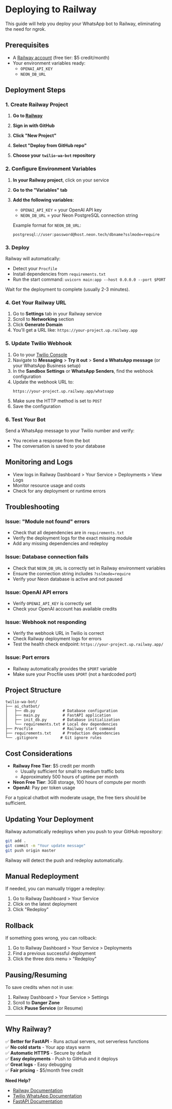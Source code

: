 # Deploying to Railway

This guide will help you deploy your WhatsApp bot to Railway, eliminating the need for ngrok.

## Prerequisites

- A [Railway account](https://railway.app/) (free tier: $5 credit/month)
- Your environment variables ready:
  - `OPENAI_API_KEY`
  - `NEON_DB_URL`

## Deployment Steps

### 1. Create Railway Project

1. **Go to [Railway](https://railway.app/)**

2. **Sign in with GitHub**

3. **Click "New Project"**

4. **Select "Deploy from GitHub repo"**

5. **Choose your `twilio-wa-bot` repository**

### 2. Configure Environment Variables

1. **In your Railway project**, click on your service

2. **Go to the "Variables" tab**

3. **Add the following variables**:
   - `OPENAI_API_KEY` = your OpenAI API key
   - `NEON_DB_URL` = your Neon PostgreSQL connection string
   
   Example format for `NEON_DB_URL`:
   ```
   postgresql://user:password@host.neon.tech/dbname?sslmode=require
   ```

### 3. Deploy

Railway will automatically:
- Detect your `Procfile`
- Install dependencies from `requirements.txt`
- Run the start command: `uvicorn main:app --host 0.0.0.0 --port $PORT`

Wait for the deployment to complete (usually 2-3 minutes).

### 4. Get Your Railway URL

1. Go to **Settings** tab in your Railway service
2. Scroll to **Networking** section
3. Click **Generate Domain**
4. You'll get a URL like: `https://your-project.up.railway.app`

### 5. Update Twilio Webhook

1. Go to your [Twilio Console](https://console.twilio.com/)
2. Navigate to **Messaging** > **Try it out** > **Send a WhatsApp message** (or your WhatsApp Business setup)
3. In the **Sandbox Settings** or **WhatsApp Senders**, find the webhook configuration
4. Update the webhook URL to:
   ```
   https://your-project.up.railway.app/whatsapp
   ```
5. Make sure the HTTP method is set to `POST`
6. Save the configuration

### 6. Test Your Bot

Send a WhatsApp message to your Twilio number and verify:
- You receive a response from the bot
- The conversation is saved to your database

## Monitoring and Logs

- View logs in Railway Dashboard > Your Service > Deployments > View Logs
- Monitor resource usage and costs
- Check for any deployment or runtime errors

## Troubleshooting

### Issue: "Module not found" errors
- Check that all dependencies are in `requirements.txt`
- Verify the deployment logs for the exact missing module
- Add any missing dependencies and redeploy

### Issue: Database connection fails
- Check that `NEON_DB_URL` is correctly set in Railway environment variables
- Ensure the connection string includes `?sslmode=require`
- Verify your Neon database is active and not paused

### Issue: OpenAI API errors
- Verify `OPENAI_API_KEY` is correctly set
- Check your OpenAI account has available credits

### Issue: Webhook not responding
- Verify the webhook URL in Twilio is correct
- Check Railway deployment logs for errors
- Test the health check endpoint: `https://your-project.up.railway.app/`

### Issue: Port errors
- Railway automatically provides the `$PORT` variable
- Make sure your Procfile uses `$PORT` (not a hardcoded port)

## Project Structure

```
twilio-wa-bot/
├── ai_chatbot/
│   ├── db.py            # Database configuration
│   ├── main.py          # FastAPI application
│   ├── init_db.py       # Database initialization
│   └── requirements.txt # Local dev dependencies
├── Procfile             # Railway start command
├── requirements.txt     # Production dependencies
└── .gitignore          # Git ignore rules
```

## Cost Considerations

- **Railway Free Tier**: $5 credit per month
  - Usually sufficient for small to medium traffic bots
  - Approximately 500 hours of uptime per month
- **Neon Free Tier**: 3GB storage, 100 hours of compute per month
- **OpenAI**: Pay per token usage

For a typical chatbot with moderate usage, the free tiers should be sufficient.

## Updating Your Deployment

Railway automatically redeploys when you push to your GitHub repository:

```bash
git add .
git commit -m "Your update message"
git push origin master
```

Railway will detect the push and redeploy automatically.

## Manual Redeployment

If needed, you can manually trigger a redeploy:
1. Go to Railway Dashboard > Your Service
2. Click on the latest deployment
3. Click "Redeploy"

## Rollback

If something goes wrong, you can rollback:
1. Go to Railway Dashboard > Your Service > Deployments
2. Find a previous successful deployment
3. Click the three dots menu > "Redeploy"

## Pausing/Resuming

To save credits when not in use:
1. Railway Dashboard > Your Service > Settings
2. Scroll to **Danger Zone**
3. Click **Pause Service** (or Resume)

---

## Why Railway?

✅ **Better for FastAPI** - Runs actual servers, not serverless functions  
✅ **No cold starts** - Your app stays warm  
✅ **Automatic HTTPS** - Secure by default  
✅ **Easy deployments** - Push to GitHub and it deploys  
✅ **Great logs** - Easy debugging  
✅ **Fair pricing** - $5/month free credit  

**Need Help?** 
- [Railway Documentation](https://docs.railway.app/)
- [Twilio WhatsApp Documentation](https://www.twilio.com/docs/whatsapp)
- [FastAPI Documentation](https://fastapi.tiangolo.com/)
